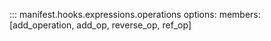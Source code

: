 ::: manifest.hooks.expressions.operations
    options:
        members: [add_operation, add_op, reverse_op, ref_op]
